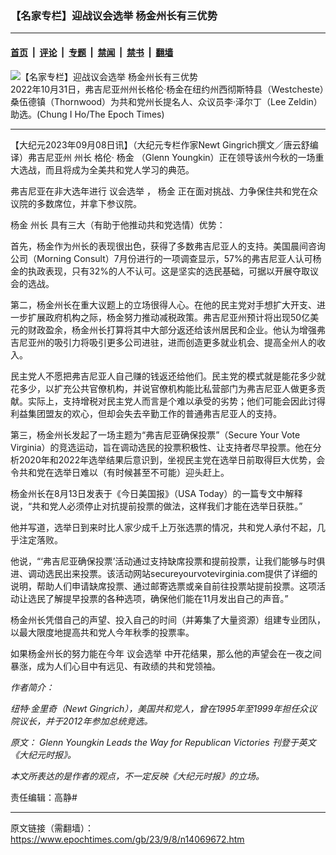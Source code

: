 ### 【名家专栏】迎战议会选举 杨金州长有三优势

---

#### [首页](../../../..?n14069672) &nbsp;|&nbsp; [评论](../../../../../epoch-comment?n14069672) &nbsp;|&nbsp; [专题](../../../../../epoch-special?n14069672) &nbsp;|&nbsp; [禁闻](../../../../../epoch-news?n14069672) &nbsp;|&nbsp; [禁书](../../../../../books?n14069672) &nbsp;|&nbsp; [翻墙](https://github.com/gfw-breaker/nogfw/blob/master/README.md?n14069672)


<div><img alt="【名家专栏】迎战议会选举 杨金州长有三优势" class="attachment-djy_600_400 size-djy_600_400 wp-post-image" src="https://i.epochtimes.com/assets/uploads/2023/09/id14069675-EpochImages-2322652583-600x400.jpg"/>
<div class="caption">
 2022年10月31日，弗吉尼亚州州长格伦‧杨金在纽约州西彻斯特县（Westcheste）桑伍德镇（Thornwood）为共和党州长提名人、众议员李‧泽尔丁（Lee Zeldin）助选。(Chung I Ho/The Epoch Times)
</div></div><hr/><div class="post_content" id="artbody" itemprop="articleBody">
 <!-- article content begin -->
 <p>
  【大纪元2023年09月08日讯】（大纪元专栏作家Newt Gingrich撰文／唐云舒编译）弗吉尼亚州
  <ok href="https://www.epochtimes.com/gb/tag/%E5%B7%9E%E9%95%BF.html">
   州长
  </ok>
  格伦‧
  <ok href="https://www.epochtimes.com/gb/tag/%E6%9D%A8%E9%87%91.html">
   杨金
  </ok>
  （Glenn Youngkin）正在领导该州今秋的一场重大选战，而且将成为全美共和党人学习的典范。
 </p>
 <p>
  弗吉尼亚在非大选年进行
  <ok href="https://www.epochtimes.com/gb/tag/%E8%AE%AE%E4%BC%9A%E9%80%89%E4%B8%BE.html">
   议会选举
  </ok>
  ，
  <ok href="https://www.epochtimes.com/gb/tag/%E6%9D%A8%E9%87%91.html">
   杨金
  </ok>
  正在面对挑战、力争保住共和党在众议院的多数席位，并拿下参议院。
 </p>
 <p>
  杨金
  <ok href="https://www.epochtimes.com/gb/tag/%E5%B7%9E%E9%95%BF.html">
   州长
  </ok>
  具有三大（有助于他推动共和党选情）优势：
 </p>
 <p>
  首先，杨金作为州长的表现很出色，获得了多数弗吉尼亚人的支持。美国晨间咨询公司（Morning Consult）7月份进行的一项调查显示，57%的弗吉尼亚人认可杨金的执政表现，只有32%的人不认可。这是坚实的选民基础，可据以开展夺取议会的选战。
 </p>
 <p>
  第二，杨金州长在重大议题上的立场很得人心。在他的民主党对手想扩大开支、进一步扩展政府机构之际，杨金努力推动减税政策。弗吉尼亚州预计将出现50亿美元的财政盈余，杨金州长打算将其中大部分返还给该州居民和企业。他认为增强弗吉尼亚州的吸引力将吸引更多公司进驻，进而创造更多就业机会、提高全州人的收入。
 </p>
 <p>
  民主党人不愿把弗吉尼亚人自己赚的钱返还给他们。民主党的模式就是能花多少就花多少，以扩充公共官僚机构，并说官僚机构能比私营部门为弗吉尼亚人做更多贡献。实际上，支持增税对民主党人而言是个难以承受的劣势；他们可能会因此讨得利益集团盟友的欢心，但却会失去辛勤工作的普通弗吉尼亚人的支持。
 </p>
 <p>
  第三，杨金州长发起了一场主题为“弗吉尼亚确保投票”（Secure Your Vote Virginia）的竞选运动，旨在调动选民的投票积极性、让支持者尽早投票。他在分析2020年和2022年选举结果后意识到，坐视民主党在选举日前取得巨大优势，会令共和党在选举日难以（有时候甚至不可能）迎头赶上。
 </p>
 <p>
  杨金州长在8月13日发表于《今日美国报》（USA Today）的一篇专文中解释说，“共和党人必须停止对抗提前投票的做法，这样我们才能在选举日获胜。”
 </p>
 <p>
  他并写道，选举日到来时比人家少成千上万张选票的情况，共和党人承付不起，几乎注定落败。
 </p>
 <p>
  他说，“‘弗吉尼亚确保投票’活动通过支持缺席投票和提前投票，让我们能够与时俱进、调动选民出来投票。该活动网站secureyourvotevirginia.com提供了详细的说明，帮助人们申请缺席投票、通过邮寄选票或亲自前往投票站提前投票。这项活动让选民了解提早投票的各种选项，确保他们能在11月发出自己的声音。”
 </p>
 <p>
  杨金州长凭借自己的声望、投入自己的时间（并筹集了大量资源）组建专业团队，以最大限度地提高共和党人今年秋季的投票率。
 </p>
 <p>
  如果杨金州长的努力能在今年
  <ok href="https://www.epochtimes.com/gb/tag/%E8%AE%AE%E4%BC%9A%E9%80%89%E4%B8%BE.html">
   议会选举
  </ok>
  中开花结果，那么他的声望会在一夜之间暴涨，成为人们心目中有远见、有政绩的共和党领袖。
 </p>
 <p>
  <em>
   作者简介：
  </em>
 </p>
 <p>
  <em>
   纽特‧金里奇（Newt Gingrich），美国共和党人，曾在1995年至1999年担任众议院议长，并于2012年参加总统竞选。
  </em>
 </p>
 <p>
  <em>
   原文：
   <ok href="https://www.theepochtimes.com/opinion/glenn-youngkin-leads-the-way-for-republican-victories-5483481">
    Glenn Youngkin Leads the Way for Republican Victories
   </ok>
   刊登于英文《大纪元时报》。
  </em>
 </p>
 <p>
  <em>
   本文所表达的是作者的观点，不一定反映《大纪元时报》的立场。
  </em>
 </p>
 <p>
  责任编辑：高静#
 </p>
 <!-- article content end -->
 <div id="below_article_ad">
 </div>
</div>


---

原文链接（需翻墙）：https://www.epochtimes.com/gb/23/9/8/n14069672.htm